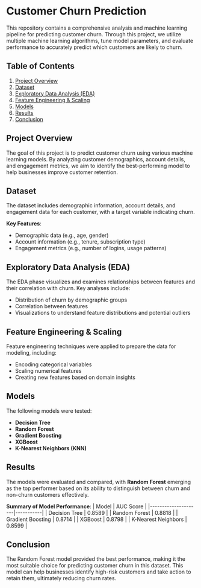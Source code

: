 # Customer Churn Prediction

This repository contains a comprehensive analysis and machine learning pipeline for predicting customer churn. Through this project, we utilize multiple machine learning algorithms, tune model parameters, and evaluate performance to accurately predict which customers are likely to churn.

## Table of Contents
1. [Project Overview](#project-overview)
2. [Dataset](#dataset)
3. [Exploratory Data Analysis (EDA)](#exploratory-data-analysis-eda)
4. [Feature Engineering & Scaling](#feature-engineering--scaling)
5. [Models](#models)
6. [Results](#results)
7. [Conclusion](#conclusion)

## Project Overview
The goal of this project is to predict customer churn using various machine learning models. By analyzing customer demographics, account details, and engagement metrics, we aim to identify the best-performing model to help businesses improve customer retention.

## Dataset
The dataset includes demographic information, account details, and engagement data for each customer, with a target variable indicating churn.

**Key Features**:
- Demographic data (e.g., age, gender)
- Account information (e.g., tenure, subscription type)
- Engagement metrics (e.g., number of logins, usage patterns)

## Exploratory Data Analysis (EDA)
The EDA phase visualizes and examines relationships between features and their correlation with churn. Key analyses include:
- Distribution of churn by demographic groups
- Correlation between features
- Visualizations to understand feature distributions and potential outliers

## Feature Engineering & Scaling
Feature engineering techniques were applied to prepare the data for modeling, including:
- Encoding categorical variables
- Scaling numerical features
- Creating new features based on domain insights

## Models
The following models were tested:
- **Decision Tree**
- **Random Forest**
- **Gradient Boosting**
- **XGBoost**
- **K-Nearest Neighbors (KNN)**

## Results
The models were evaluated and compared, with **Random Forest** emerging as the top performer based on its ability to distinguish between churn and non-churn customers effectively.

**Summary of Model Performance**:
| Model               | AUC Score |
|---------------------|-----------|
| Decision Tree       | 0.8589    |
| Random Forest       | 0.8818    |
| Gradient Boosting   | 0.8714    |
| XGBoost             | 0.8798    |
| K-Nearest Neighbors | 0.8599    |

## Conclusion
The Random Forest model provided the best performance, making it the most suitable choice for predicting customer churn in this dataset. This model can help businesses identify high-risk customers and take action to retain them, ultimately reducing churn rates.
